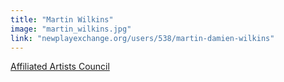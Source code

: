 ```yaml
---
title: "Martin Wilkins"
image: "martin_wilkins.jpg"
link: "newplayexchange.org/users/538/martin-damien-wilkins"
---
```


[Affiliated Artists Council](/about/affiliated-artists-council)